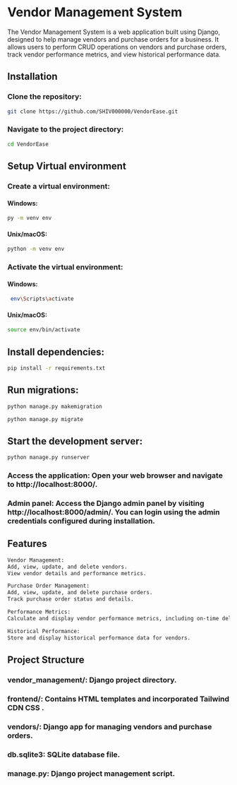 # Vendor Management System
The Vendor Management System is a web application built using Django, designed to help manage vendors and purchase orders for a business. It allows users to perform CRUD operations on vendors and purchase orders, track vendor performance metrics, and view historical performance data.

## Installation

### Clone the repository:

```bash
git clone https://github.com/SHIV000000/VendorEase.git
```
### Navigate to the project directory:

```bash
cd VendorEase
```
## Setup Virtual environment

### Create a virtual environment:

#### Windows:

```bash
py -m venv env
```

#### Unix/macOS:

```bash
python -m venv env
```

### Activate the virtual environment:

#### Windows:

```bash
 env\Scripts\activate
```

#### Unix/macOS:

```bash
source env/bin/activate
```

## Install dependencies:

```bash
pip install -r requirements.txt
```
## Run migrations:

```bash
python manage.py makemigration
```
```bash
python manage.py migrate
```

## Start the development server:

```bash
python manage.py runserver
```

### Access the application: Open your web browser and navigate to http://localhost:8000/.

### Admin panel: Access the Django admin panel by visiting http://localhost:8000/admin/. You can login using the admin credentials configured during installation.

## Features
```bash
Vendor Management:
Add, view, update, and delete vendors.
View vendor details and performance metrics.

Purchase Order Management:
Add, view, update, and delete purchase orders.
Track purchase order status and details.

Performance Metrics:
Calculate and display vendor performance metrics, including on-time delivery rate, quality rating average, average response time, and fulfillment rate.

Historical Performance:
Store and display historical performance data for vendors.
```

## Project Structure
### vendor_management/: Django project directory.
### frontend/: Contains HTML templates and incorporated Tailwind CDN CSS .
### vendors/: Django app for managing vendors and purchase orders.
### db.sqlite3: SQLite database file.
### manage.py: Django project management script.
